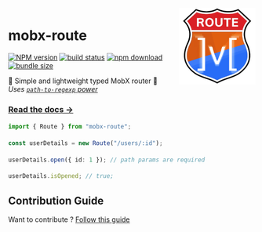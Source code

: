 <img src="assets/logo.png" align="right" width="156" alt="logo" />

# mobx-route  

[![NPM version][npm-image]][npm-url] [![build status][github-build-actions-image]][github-actions-url] [![npm download][download-image]][download-url] [![bundle size][bundlephobia-image]][bundlephobia-url]


[npm-image]: http://img.shields.io/npm/v/mobx-route.svg
[npm-url]: http://npmjs.org/package/mobx-route
[github-build-actions-image]: https://github.com/js2me/mobx-route/workflows/Builds,%20tests%20&%20co/badge.svg
[github-actions-url]: https://github.com/js2me/mobx-route/actions
[download-image]: https://img.shields.io/npm/dm/mobx-route.svg
[download-url]: https://npmjs.org/package/mobx-route
[bundlephobia-url]: https://bundlephobia.com/result?p=mobx-route
[bundlephobia-image]: https://badgen.net/bundlephobia/minzip/mobx-route


🚀 Simple and lightweight typed MobX router 🚀    
_Uses [`path-to-regexp` power](https://www.npmjs.com/package/path-to-regexp)_  

### [Read the docs →](https://js2me.github.io/mobx-route/)  


```ts
import { Route } from "mobx-route";

const userDetails = new Route("/users/:id");

userDetails.open({ id: 1 }); // path params are required

userDetails.isOpened; // true;
```

## Contribution Guide    

Want to contribute ? [Follow this guide](https://github.com/js2me/mobx-route/blob/master/CONTRIBUTING.md)  